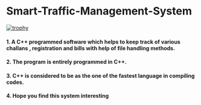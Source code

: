 <h1>Smart-Traffic-Management-System</h1>

[![trophy](https://github-profile-trophy.vercel.app/?username=OneTeraByte7&title=Stars,Followers,Commits,Repositories,MultipleLang,PullRequest&theme=onedark)](https://github.com/ryo-ma/github-profile-trophy)
<h4>1. A C++ programmed software which helps to keep track of various challans , registration and bills with help of file handling methods.</h4>
<h4>2. The program is entirely programmed in C++.</h4> 
<h4>3. C++ is considered to be as the one of the fastest language in compiling codes.</h4>
<h4>4. Hope you find this system interesting</h4>
